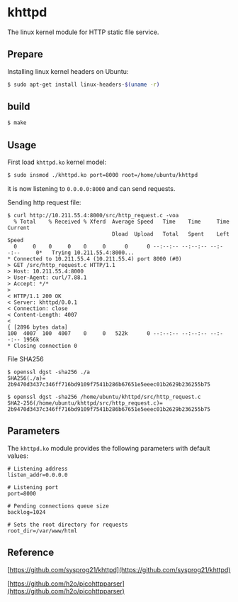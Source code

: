 # khttpd

The linux kernel module for HTTP static file service.

## Prepare

Installing linux kernel headers on Ubuntu:

```bash
$ sudo apt-get install linux-headers-$(uname -r)
```

## build

```bash
$ make
```

## Usage

First load `khttpd.ko` kernel model:

```bash
$ sudo insmod ./khttpd.ko port=8000 root=/home/ubuntu/khttpd
```

it is now listening to `0.0.0.0:8000` and can send requests.

Sending http request file:

```shell
$ curl http://10.211.55.4:8000/src/http_request.c -voa
  % Total    % Received % Xferd  Average Speed   Time    Time     Time  Current
                                 Dload  Upload   Total   Spent    Left  Speed
  0     0    0     0    0     0      0      0 --:--:-- --:--:-- --:--:--     0*   Trying 10.211.55.4:8000...
* Connected to 10.211.55.4 (10.211.55.4) port 8000 (#0)
> GET /src/http_request.c HTTP/1.1
> Host: 10.211.55.4:8000
> User-Agent: curl/7.88.1
> Accept: */*
>
< HTTP/1.1 200 OK
< Server: khttpd/0.0.1
< Connection: close
< Content-Length: 4007
<
{ [2896 bytes data]
100  4007  100  4007    0     0   522k      0 --:--:-- --:--:-- --:--:-- 1956k
* Closing connection 0
```

File SHA256

```shell
$ openssl dgst -sha256 ./a
SHA256(./a)= 2b9470d3437c346ff716bd9109f7541b286b67651e5eeec01b2629b236255b75

$ openssl dgst -sha256 /home/ubuntu/khttpd/src/http_request.c
SHA2-256(/home/ubuntu/khttpd/src/http_request.c)= 2b9470d3437c346ff716bd9109f7541b286b67651e5eeec01b2629b236255b75
```

## Parameters

The `khttpd.ko` module provides the following parameters with default values:

```
# Listening address
listen_addr=0.0.0.0

# Listening port
port=8000

# Pending connections queue size
backlog=1024

# Sets the root directory for requests
root_dir=/var/www/html
```

## Reference

[https://github.com/sysprog21/khttpd](https://github.com/sysprog21/khttpd)

[https://github.com/h2o/picohttpparser](https://github.com/h2o/picohttpparser)



